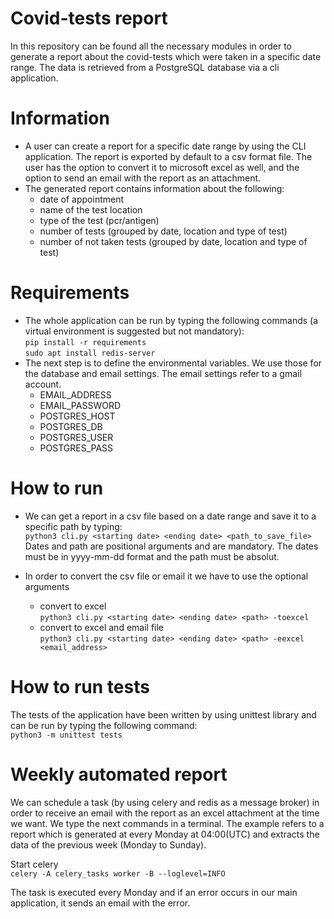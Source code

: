 # Covid-tests report

In this repository can be found all the necessary modules in order to generate a report about the covid-tests which were taken in a specific date range. The data is retrieved from a PostgreSQL database via a cli application.   


# Information

* A user can create a report for a specific date range by using the CLI application. The report is exported by default to a csv format file. The user has the option to convert it to microsoft excel as well, and the option to send an email with the report as an attachment.  
* The generated report contains information about the following:  
  * date of appointment  
  * name of the test location  
  * type of the test (pcr/antigen)  
  * number of tests (grouped by date, location and type of test)  
  * number of not taken tests (grouped by date, location and type of test)  

# Requirements

* The whole application can be run by typing the following commands (a virtual environment is suggested but not mandatory):  
`pip install -r requirements`  
`sudo apt install redis-server` 
* The next step is to define the environmental variables. We use those for the database and email settings. The email settings refer to a gmail account.  
  * EMAIL_ADDRESS  
  * EMAIL_PASSWORD  
  * POSTGRES_HOST  
  * POSTGRES_DB  
  * POSTGRES_USER  
  * POSTGRES_PASS  

# How to run

* We can get a report in a csv file based on a date range and save it to a specific path by typing:  
`python3 cli.py <starting date> <ending date> <path_to_save_file>`  
Dates and path are positional arguments and are mandatory. The dates must be in yyyy-mm-dd format and the path must be absolut.  

* In order to convert the csv file or email it we have to use the optional arguments  
  * convert to excel  
  `python3 cli.py <starting date> <ending date> <path> -toexcel`  
  * convert to excel and email file  
  `python3 cli.py <starting date> <ending date> <path> -eexcel <email_address>`  

# How to run tests  

The tests of the application have been written by using unittest library and can be run by typing the following command:  
`python3 -m unittest tests`  

# Weekly automated report

We can schedule a task (by using celery and redis as a message broker) in order to receive an email with the report as an excel attachment at the time we want. We type the next commands in a terminal. The example refers to a report which is generated at every Monday at 04:00(UTC) and extracts the data of the previous week (Monday to Sunday).  

Start celery  
`celery -A celery_tasks worker -B --loglevel=INFO`  

The task is executed every Monday and if an error occurs in our main application, it sends an email with the error.  
